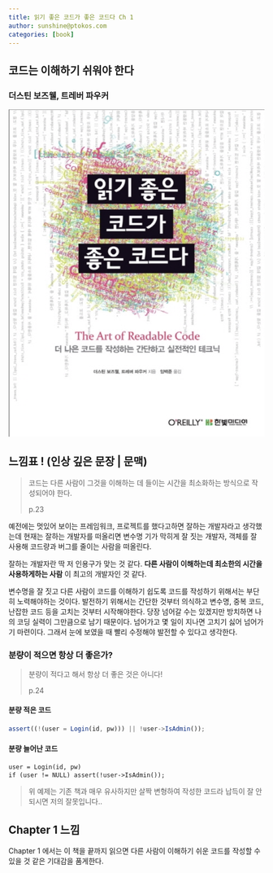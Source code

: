 ```yaml
---
title: 읽기 좋은 코드가 좋은 코드다 Ch 1
author: sunshine@ptokos.com
categories: [book]
---
```


## 코드는 이해하기 쉬워야 한다


### 더스틴 보즈웰, 트레버 파우커
![Alt text](/assets/img/book/읽기좋은코드가좋은코드다/cover.png)



## 느낌표 ! (인상 깊은 문장 | 문맥)
> 코드는 다른 사람이 그것을 이해하는 데 들이는 시간을 최소화하는 방식으로 작성되어야 한다.
> 
> p.23

예전에는 멋있어 보이는 프레임워크, 프로젝트를 했다고하면 잘하는 개발자라고 생각했는데 현재는 잘하는 개발자를 떠올리면 변수명 기가 막히게 잘 짓는 개발자, 객체를 잘 사용해 코드량과 버그를 줄이는 사람을 떠올린다. 

잘하는 개발자란 딱 저 인용구가 맞는 것 같다. **다른 사람이 이해하는데 최소한의 시간을 사용하게하는 사람** 이 최고의 개발자인 것 같다. 

변수명을 잘 짓고 다른 사람이 코드를 이해하기 쉽도록 코드를 작성하기 위해서는 부단히 노력해야하는 것이다. 
발전하기 위해서는 간단한 것부터 의식하고 변수명, 중복 코드, 난잡한 코드 등을 고치는 것부터 시작해야한다. 당장 넘어갈 수는 있겠지만 방치하면 나의 코딩 실력이 그만큼으로 남기 때문이다. 
넘어가고 몇 일이 지나면 고치기 싫어 넘어가기 마련이다. 그래서 눈에 보였을 때 빨리 수정해야 발전할 수 있다고 생각한다.

### 분량이 적으면 항상 더 좋은가?
> 분량이 적다고 해서 항상 더 좋은 것은 아니다!
> 
> p.24 

#### 분량 적은 코드
```javascript
assert((!(user = Login(id, pw))) || !user->IsAdmin());
```

#### 분량 늘어난 코드
```
user = Login(id, pw)
if (user != NULL) assert(!user->IsAdmin()); 
```
> 위 예제는 기존 책과 매우 유사하지만 살짝 변형하여 작성한 코드라 납득이 잘 안되시면 저의 잘못입니다..

## Chapter 1 느낌
Chapter 1 에서는 이 책을 끝까지 읽으면 다른 사람이 이해하기 쉬운 코드를 작성할 수 있을 것 같은 기대감을 품게한다. 


